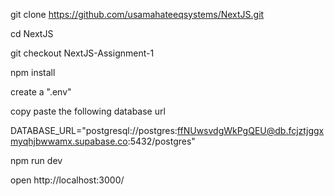git clone https://github.com/usamahateeqsystems/NextJS.git

cd NextJS

git checkout NextJS-Assignment-1

npm install

create a ".env"

copy paste the following database url

DATABASE_URL="postgresql://postgres:ffNUwsvdgWkPgQEU@db.fcjztjggxmyqhjbwwamx.supabase.co:5432/postgres"

npm run dev

open http://localhost:3000/